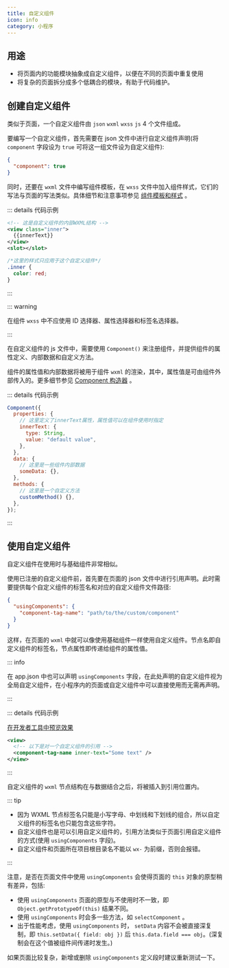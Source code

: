 ```yaml
---
title: 自定义组件
icon: info
category: 小程序
---
```


## 用途

- 将页面内的功能模块抽象成自定义组件，以便在不同的页面中重复使用
- 将复杂的页面拆分成多个低耦合的模块，有助于代码维护。

## 创建自定义组件

类似于页面，一个自定义组件由 `json` `wxml` `wxss` `js` 4 个文件组成。

要编写一个自定义组件，首先需要在 json 文件中进行自定义组件声明(将 `component` 字段设为 `true` 可将这一组文件设为自定义组件):

```json
{
  "component": true
}
```

同时，还要在 `wxml` 文件中编写组件模板，在 `wxss` 文件中加入组件样式，它们的写法与页面的写法类似。具体细节和注意事项参见 [组件模板和样式](style.md) 。

::: details 代码示例

```xml
<!-- 这是自定义组件的内部WXML结构 -->
<view class="inner">
  {{innerText}}
</view>
<slot></slot>
```

```css
/*这里的样式只应用于这个自定义组件*/
.inner {
  color: red;
}
```

:::

::: warning

在组件 `wxss` 中不应使用 ID 选择器、属性选择器和标签名选择器。

:::

在自定义组件的 js 文件中，需要使用 `Component()` 来注册组件，并提供组件的属性定义、内部数据和自定义方法。

组件的属性值和内部数据将被用于组件 `wxml` 的渲染，其中，属性值是可由组件外部传入的。更多细节参见 [Component 构造器](component.md) 。

::: details 代码示例

```js
Component({
  properties: {
    // 这里定义了innerText属性，属性值可以在组件使用时指定
    innerText: {
      type: String,
      value: "default value",
    },
  },
  data: {
    // 这里是一些组件内部数据
    someData: {},
  },
  methods: {
    // 这里是一个自定义方法
    customMethod() {},
  },
});
```

:::

## 使用自定义组件

自定义组件在使用时与基础组件非常相似。

使用已注册的自定义组件前，首先要在页面的 json 文件中进行引用声明。此时需要提供每个自定义组件的标签名和对应的自定义组件文件路径:

```json
{
  "usingComponents": {
    "component-tag-name": "path/to/the/custom/component"
  }
}
```

这样，在页面的 `wxml` 中就可以像使用基础组件一样使用自定义组件。节点名即自定义组件的标签名，节点属性即传递给组件的属性值。

::: info

在 app.json 中也可以声明 `usingComponents` 字段，在此处声明的自定义组件视为全局自定义组件，在小程序内的页面或自定义组件中可以直接使用而无需再声明。

:::

::: details 代码示例

[在开发者工具中预览效果](https://developers.weixin.qq.com/s/OMfVAKmZ6KZT)

```xml
<view>
  <!-- 以下是对一个自定义组件的引用 -->
  <component-tag-name inner-text="Some text" />
</view>
```

:::

自定义组件的 `wxml` 节点结构在与数据结合之后，将被插入到引用位置内。

::: tip

- 因为 WXML 节点标签名只能是小写字母、中划线和下划线的组合，所以自定义组件的标签名也只能包含这些字符。
- 自定义组件也是可以引用自定义组件的，引用方法类似于页面引用自定义组件的方式(使用 `usingComponents` 字段)。
- 自定义组件和页面所在项目根目录名不能以 `wx-` 为前缀，否则会报错。

:::

注意，是否在页面文件中使用 `usingComponents` 会使得页面的 `this` 对象的原型稍有差异，包括:

- 使用 `usingComponents` 页面的原型与不使用时不一致，即 `Object.getPrototypeOf(this)` 结果不同。
- 使用 `usingComponents` 时会多一些方法，如 `selectComponent` 。
- 出于性能考虑，使用 `usingComponents` 时， `setData` 内容不会被直接深复制，即 `this.setData({ field: obj })` 后 `this.data.field === obj`。(深复制会在这个值被组件间传递时发生。)

如果页面比较复杂，新增或删除 `usingComponents` 定义段时建议重新测试一下。
